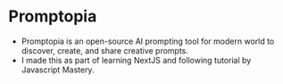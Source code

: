 # Promptopia
- Promptopia is an open-source AI prompting tool for modern world to discover, create, and share creative prompts.
- I made this as part of learning NextJS and following tutorial by Javascript Mastery.